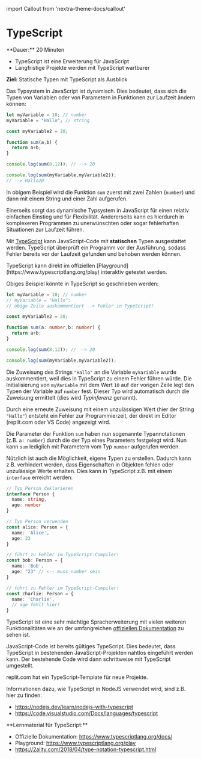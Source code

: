 import Callout from 'nextra-theme-docs/callout'

# TypeScript

<Callout>  
  **Dauer:** 20 Minuten

  - TypeScript ist eine Erweiterung für JavaScript
  - Langfristige Projekte werden mit TypeScript wartbarer 

  **Ziel:** Statische Typen mit TypeScript als Ausblick
</Callout>

Das Typsystem in JavaScript ist dynamisch.
Dies bedeutet, dass sich die
Typen von Variablen oder von Parametern in
Funktionen zur Laufzeit ändern können:

```js
let myVariable = 10; // number
myVariable = "Hallo"; // string 

const myVariable2 = 20;

function sum(a,b) {
  return a+b;
}

console.log(sum(8,12)); // --> 20

console.log(sum(myVariable,myVariable2));
// --> Hallo20
```

In obigem Beispiel wird die Funktion `sum`
zuerst mit zwei Zahlen (`number`) und dann
mit einem String und einer Zahl aufgerufen.

Einerseits sorgt das dynamische Typsystem in
JavaScript für einen relativ einfachen Einstieg
und für Flexibilität. Andererseits kann es
hierdurch in komplexeren Programmen zu 
unerwünschten oder sogar fehlerhaften Situationen
zur Laufzeit führen. 

Mit [TypeScript](https://typescriptlang.org) 
kann JavaScript-Code mit
**statischen** Typen ausgestattet werden.
TypeScript überprüft ein Programm vor der
Ausführung, sodass Fehler bereits vor
der Laufzeit gefunden und behoben werden können.

<Callout type="warning">
TypeScript kann direkt im offiziellen
[Playground](https://www.typescriptlang.org/play)
interaktiv getestet werden.
</Callout>

Obiges Beispiel könnte in TypeScript so 
geschrieben werden:

```ts
let myVariable = 10; // number
// myVariable = "Hallo"; 
// obige Zeile auskommentiert --> Fehler in TypeScript!

const myVariable2 = 20;

function sum(a: number,b: number) {
  return a+b;
}

console.log(sum(8,12)); // --> 20

console.log(sum(myVariable,myVariable2));
```

Die Zuweisung des Strings `"Hallo"` an die
Variable `myVariable` wurde auskommentiert,
weil dies in TypeScript zu einem Fehler
führen würde. Die Initialisierung von `myVariable`
mit dem Wert `10` auf der vorigen Zeile legt
den Typen der Variable auf `number` fest. Dieser
Typ wird automatisch durch die Zuweisung 
ermittelt (dies wird _Typinferenz_ genannt).

Durch eine erneute Zuweisung mit einem unzulässigen
Wert (hier der String `"Hallo"`) entsteht ein
Fehler zur Programmierzeit, der direkt im Editor
(replit.com oder VS Code) angezeigt wird.

Die Parameter der Funktion `sum` haben nun
sogenannte Typannotationen (z.B. `a: number`)
durch die der Typ eines Parameters festgelegt
wird. Nun kann `sum` lediglich mit Parametern
vom Typ `number` aufgerufen werden.

Nützlich ist auch die Möglichkeit, eigene
Typen zu erstellen. Dadurch kann z.B. verhindert
werden, dass Eigenschaften in Objekten fehlen 
oder unzulässige Werte erhalten. Dies kann in 
TypeScript z.B. mit einem `interface` erreicht 
werden:

```ts
// Typ Person deklarieren
interface Person {
  name: string,
  age: number
}

// Typ Person verwenden
const alice: Person = {
  name: 'Alice',
  age: 23
}

// führt zu Fehler im TypeScript-Compiler!
const bob: Person = {
  name: 'Bob',
  age: "23" // <-- muss number sein
}

// führt zu Fehler im TypeScript-Compiler!
const charlie: Person = {
  name: 'Charlie',
  // age fehlt hier!
}
```

TypeScript ist eine sehr mächtige Spracherweiterung
mit vielen weiteren Funktionalitäten wie an der 
umfangreichen [offiziellen Dokumentation](https://www.typescriptlang.org/docs/) 
zu sehen ist.

JavaScript-Code ist bereits gültiges TypeScript.
Dies bedeutet, dass TypeScript in bestehenden 
JavaScript-Projekten nahtlos eingeführt werden 
kann. Der bestehende Code wird dann schrittweise
mit TypeScript umgestellt.

replit.com hat ein TypeScript-Template für neue
Projekte. 

Informationen dazu, wie TypeScript in NodeJS
verwendet wird, sind z.B. hier zu finden:

- https://nodejs.dev/learn/nodejs-with-typescript
- https://code.visualstudio.com/Docs/languages/typescript


<Callout type="warning">
**Lernmaterial für TypeScript:**

- Offizielle Dokumentation: https://www.typescriptlang.org/docs/
- Playground: https://www.typescriptlang.org/play
- https://2ality.com/2018/04/type-notation-typescript.html
</Callout>
